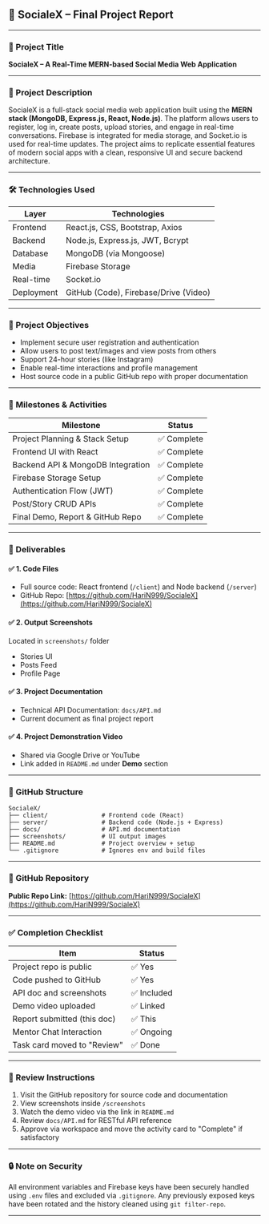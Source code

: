 ## 📝 SocialeX – Final Project Report

---

### 📌 Project Title

**SocialeX – A Real-Time MERN-based Social Media Web Application**

---

### 📍 Project Description

SocialeX is a full-stack social media web application built using the **MERN stack (MongoDB, Express.js, React, Node.js)**. The platform allows users to register, log in, create posts, upload stories, and engage in real-time conversations. Firebase is integrated for media storage, and Socket.io is used for real-time updates. The project aims to replicate essential features of modern social apps with a clean, responsive UI and secure backend architecture.

---

### 🛠️ Technologies Used

| Layer      | Technologies                          |
| ---------- | ------------------------------------- |
| Frontend   | React.js, CSS, Bootstrap, Axios       |
| Backend    | Node.js, Express.js, JWT, Bcrypt      |
| Database   | MongoDB (via Mongoose)                |
| Media      | Firebase Storage                      |
| Real-time  | Socket.io                             |
| Deployment | GitHub (Code), Firebase/Drive (Video) |

---

### 🎯 Project Objectives

* Implement secure user registration and authentication
* Allow users to post text/images and view posts from others
* Support 24-hour stories (like Instagram)
* Enable real-time interactions and profile management
* Host source code in a public GitHub repo with proper documentation

---

### 🚧 Milestones & Activities

| Milestone                         | Status     |
| --------------------------------- | ---------- |
| Project Planning & Stack Setup    | ✅ Complete |
| Frontend UI with React            | ✅ Complete |
| Backend API & MongoDB Integration | ✅ Complete |
| Firebase Storage Setup            | ✅ Complete |
| Authentication Flow (JWT)         | ✅ Complete |
| Post/Story CRUD APIs              | ✅ Complete |
| Final Demo, Report & GitHub Repo  | ✅ Complete |

---

### 📂 Deliverables

#### ✅ 1. Code Files

* Full source code: React frontend (`/client`) and Node backend (`/server`)
* GitHub Repo: [https://github.com/HariN999/SocialeX](https://github.com/HariN999/SocialeX)

#### ✅ 2. Output Screenshots

Located in `screenshots/` folder

* Stories UI
* Posts Feed
* Profile Page

#### ✅ 3. Project Documentation

* Technical API Documentation: `docs/API.md`
* Current document as final project report

#### ✅ 4. Project Demonstration Video

* Shared via Google Drive or YouTube
* Link added in `README.md` under **Demo** section

---

### 📝 GitHub Structure

```
SocialeX/
├── client/               # Frontend code (React)
├── server/               # Backend code (Node.js + Express)
├── docs/                 # API.md documentation
├── screenshots/          # UI output images
├── README.md             # Project overview + setup
└── .gitignore            # Ignores env and build files
```

---

### 🔗 GitHub Repository

**Public Repo Link:** [https://github.com/HariN999/SocialeX](https://github.com/HariN999/SocialeX)

---

### ✅ Completion Checklist

| Item                        | Status     |
| --------------------------- | ---------- |
| Project repo is public      | ✅ Yes      |
| Code pushed to GitHub       | ✅ Yes      |
| API doc and screenshots     | ✅ Included |
| Demo video uploaded         | ✅ Linked   |
| Report submitted (this doc) | ✅ This     |
| Mentor Chat Interaction     | ✅ Ongoing  |
| Task card moved to "Review" | ✅ Done     |

---

### 🧠 Review Instructions

1. Visit the GitHub repository for source code and documentation
2. View screenshots inside `/screenshots`
3. Watch the demo video via the link in `README.md`
4. Review `docs/API.md` for RESTful API reference
5. Approve via workspace and move the activity card to "Complete" if satisfactory

---

### 🔒 Note on Security

All environment variables and Firebase keys have been securely handled using `.env` files and excluded via `.gitignore`. Any previously exposed keys have been rotated and the history cleaned using `git filter-repo`.

---

